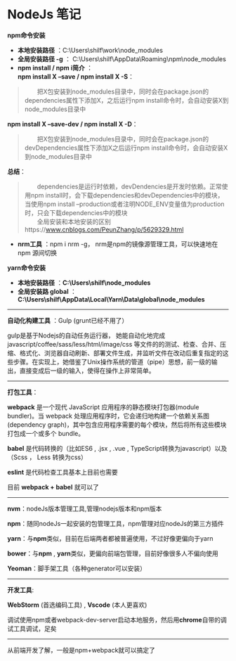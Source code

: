# NodeJs 笔记

**npm命令安装**

- **本地安装路径** ：C:\Users\shilf\work\node_modules  
- **全局安装路径 -g** ： C:\Users\shilf\AppData\Roaming\npm\node_modules
- **npm install / npm i简介** ：  
**npm install X –save / npm install X -S**：   
>&emsp;&emsp;把X包安装到node_modules目录中，同时会在package.json的dependencies属性下添加X，之后运行npm install命令时，会自动安装X到node_modules目录中   

**npm install X –save-dev / npm install X -D**：  
>&emsp;&emsp;把X包安装到node_modules目录中，同时会在package.json的devDependencies属性下添加X之后运行npm install命令时，会自动安装X到node_modules目录中  

**总结**：  
>&emsp;&emsp;dependencies是运行时依赖，devDendencies是开发时依赖。正常使用npm install时，会下载dependencies和devDependencies中的模块，当使用npm install –production或者注明NODE_ENV变量值为production时，只会下载dependencies中的模块  
&emsp;&emsp;全局安装和本地安装的区别https://www.cnblogs.com/PeunZhang/p/5629329.html
- **nrm工具** ：npm i nrm -g， nrm是npm的镜像源管理工具，可以快速地在 npm 源间切换

**yarn命令安装**

- **本地安装路径** ：**C:\Users\shilf\node_modules**  
- **全局安装路 global** ：**C:\Users\shilf\AppData\Local\Yarn\Data\global\node_modules**

-------------------
**自动化构建工具** ：Gulp (grunt已经不用了）

gulp是基于Nodejs的自动任务运行器， 她能自动化地完成javascript/coffee/sass/less/html/image/css 等文件的的测试、检查、合并、压缩、格式化、浏览器自动刷新、部署文件生成，并监听文件在改动后重复指定的这些步骤。在实现上，她借鉴了Unix操作系统的管道（pipe）思想，前一级的输出，直接变成后一级的输入，使得在操作上非常简单。

-------------------
**打包工具**：

**webpack** 是一个现代 JavaScript 应用程序的静态模块打包器(module bundler)。当 webpack 处理应用程序时，它会递归地构建一个依赖关系图(dependency graph)，其中包含应用程序需要的每个模块，然后将所有这些模块打包成一个或多个 bundle。

**babel** 是代码转换的（比如ES6 , .jsx , .vue , TypeScript转换为javascript）以及（Scss ， Less 转换为css）

**eslint** 是代码检查工具基本上目前也需要

目前 **webpack + babel** 就可以了


-------------------

**nvm**：nodeJs版本管理工具,管理nodejs版本和npm版本

**npm**：随同nodeJs一起安装的包管理工具，npm管理对应nodeJs的第三方插件

**yarn**：与**npm**类似，目前在后端两者都被普遍使用，不过好像更偏向于yarn

**bower**：与**npm** , **yarn**类似，更偏向前端包管理，目前好像很多人不偏向使用

**Yeoman**：脚手架工具（各种generator可以安装）

-------------------

**开发工具**:

**WebStorm** (首选编码工具) , **Vscode** (本人更喜欢)

调试使用npm或者webpack-dev-server启动本地服务，然后用**chrome**自带的调试工具调试，足矣


-------------------
从前端开发了解，一般是npm+webpack就可以搞定了
